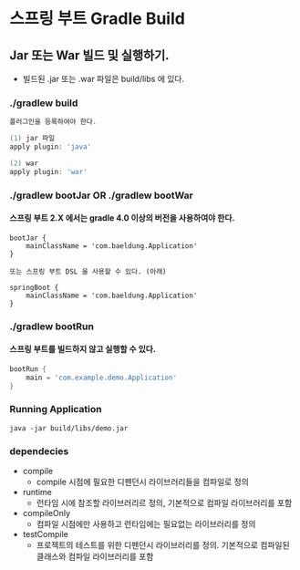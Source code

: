 # 스프링 부트 Gradle Build 

## Jar 또는 War 빌드 및 실행하기.
- 빌드된 .jar 또는 .war 파일은 build/libs 에 있다.

### ./gradlew build
```gradle
플러그인을 등록하여야 한다.

(1) jar 파일 
apply plugin: 'java'

(2) war
apply plugin: 'war'
```

### ./gradlew bootJar OR ./gradlew bootWar
#### 스프링 부트 2.X 에서는 gradle 4.0 이상의 버전을 사용하여야 한다.
```
bootJar {
    mainClassName = 'com.baeldung.Application'
}

또는 스프링 부트 DSL 을 사용할 수 있다. (아래)

springBoot {
    mainClassName = 'com.baeldung.Application'
}
```

### ./gradlew bootRun
#### 스프링 부트를 빌드하지 않고 실행할 수 있다.
```gradle
bootRun {
    main = 'com.example.demo.Application'
}
```

### Running Application
```
java -jar build/libs/demo.jar
```

### dependecies
- compile 
  - compile 시점에 필요한 디펜던시 라이브러리들을 컴파일로 정의
- runtime
  - 런타임 시에 참조할 라이브러리르 정의, 기본적으로 컴파일 라이브러리를 포함
- compileOnly
  - 컴파일 시점에만 사용하고 런타임에는 필요없는 라이브러리를 정의
- testCompile
  - 프로젝트의 테스트를 위한 디펜던시 라이브러리를 정의. 기본적으로 컴파일된 클래스와 컴파일 라이브러리를 포함
  
  

